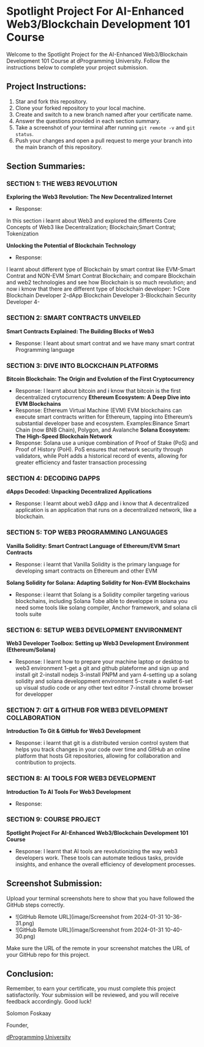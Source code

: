 # Spotlight Project For AI-Enhanced Web3/Blockchain Development 101 Course

Welcome to the Spotlight Project for the AI-Enhanced Web3/Blockchain Development 101 Course at dProgramming University. Follow the instructions below to complete your project submission.

## Project Instructions:

1. Star and fork this repository.
2. Clone your forked repository to your local machine.
3. Create and switch to a new branch named after your certificate name.
4. Answer the questions provided in each section summary.
5. Take a screenshot of your terminal after running `git remote -v` and `git status`.
6. Push your changes and open a pull request to merge your branch into the main branch of this repository.

## Section Summaries:

### SECTION 1: THE WEB3 REVOLUTION
**Exploring the Web3 Revolution: The New Decentralized Internet**
- Response: 

In this section i learnt about Web3 and explored the differents Core Concepts of Web3 like Decentralization; Blockchain;Smart Contrat; Tokenization

**Unlocking the Potential of Blockchain Technology**
- Response: 

I learnt about different type of Blockchain by smart contrat like EVM-Smart Contrat and NON-EVM Smart Contrat Blockchain; and compare Blockchain and web2 technologies and see how Blockchain is so much revolution; and now i kmow that there are different type of blockchain developer:
1-Core Blockchain Developer
2-dApp Blockchain Developer 
3-Blockchain Security Developer
4-

### SECTION 2: SMART CONTRACTS UNVEILED
**Smart Contracts Explained: The Building Blocks of Web3**
- Response: 
I leant about smart contrat and we have many smart contrat Programming language 

### SECTION 3: DIVE INTO BLOCKCHAIN PLATFORMS
**Bitcoin Blockchain: The Origin and Evolution of the First Cryptocurrency**
- Response: 
I learnt about bitcoin and i know that bitcoin is the first decentralized crytocurrency
**Ethereum Ecosystem: A Deep Dive into EVM Blockchains**
- Response: 
Ethereum Virtual Machine (EVM)
EVM blockchains can execute smart contracts written for Ethereum, tapping into Ethereum’s substantial developer base and ecosystem.
Examples:Binance Smart Chain (now BNB Chain), Polygon, and Avalanche 
**Solana Ecosystem: The High-Speed Blockchain Network**
- Response: 
Solana use a unique combination of Proof of Stake (PoS) and Proof of History (PoH).
PoS ensures that network security through validators, while PoH adds a historical record of events, allowing for greater efficiency and faster transaction processing 

### SECTION 4: DECODING DAPPS
**dApps Decoded: Unpacking Decentralized Applications**
- Response: I learnt about web3 dApp and i know that A decentralized application  is an application that runs on a decentralized network, like a blockchain.

### SECTION 5: TOP WEB3 PROGRAMMING LANGUAGES
**Vanilla Solidity: Smart Contract Language of Ethereum/EVM Smart Contracts**
- Response: 
i learnt that Vanilla Solidity is the primary language for developing smart contracts on Ethereum and other EVM

**Solang Solidity for Solana: Adapting Solidity for Non-EVM Blockchains**
- Response: 
i learnt that Solang is a Solidity compiler targeting various blockchains, including Solana
Tobe alble to developpe in solana you need some tools like solang compiler, Anchor framework, and solana cli tools suite

### SECTION 6: SETUP WEB3 DEVELOPMENT ENVIRONMENT
**Web3 Developer Toolbox: Setting up Web3 Development Environment (Ethereum/Solana)**
- Response:  I learnt how to prepare your machine laptop or desktop to web3 environment 
1-get a git and github plateforme and sign up and install git 
2-install nodejs
3-install PNPM and yarn
4-setting up a solang solidity and solana developpment environment
5-create a wallet
6-set up visual studio code or any other text editor
7-install chrome browser for developper

### SECTION 7: GIT & GITHUB FOR WEB3 DEVELOPMENT COLLABORATION
**Introduction To Git & GitHub for Web3 Development**
- Response: i learnt that git is a distributed version control system that helps you track changes in your code over time and GitHub an online platform that hosts Git repositories, allowing for collaboration and contribution to projects.

### SECTION 8: AI TOOLS FOR WEB3 DEVELOPMENT
**Introduction To AI Tools For Web3 Development**
- Response: 

### SECTION 9: COURSE PROJECT
**Spotlight Project For AI-Enhanced Web3/Blockchain Development 101 Course**
- Response: I learnt that AI tools are revolutionizing the way web3 developers work. These tools can automate tedious tasks, provide insights, and enhance the overall efficiency of development processes.

## Screenshot Submission:

Upload your terminal screenshots here to show that you have followed the GitHub steps correctly.

- ![GitHub Remote URL](image/Screenshot from 2024-01-31 10-36-31.png)
-  ![GitHub Remote URL](image/Screenshot from 2024-01-31 10-40-30.png)



Make sure the URL of the remote in your screenshot matches the URL of your GitHub repo for this project.

## Conclusion:

Remember, to earn your certificate, you must complete this project satisfactorily. Your submission will be reviewed, and you will receive feedback accordingly. Good luck!

Solomon Foskaay

Founder,

[dProgramming University](https://dProgrammingUniversity.com)

